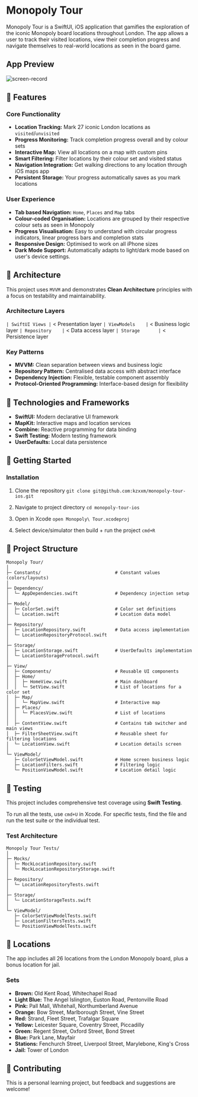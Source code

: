 # Monopoly Tour

Monopoly Tour is a SwiftUI, iOS application that gamifies the exploration of the iconic Monopoly board locations throughout London. The app allows a user to track their visited locations, view their completion progress and navigate themselves to real-world locations as seen in the board game.

## App Preview
![screen-record](https://github.com/user-attachments/assets/79c135fe-3a3c-4ab4-b6c4-c931809df82e)


## 📱 Features

### Core Functionality
- **Location Tracking:**  Mark 27 iconic London locations as `visited`/`unvisited`
- **Progress Monitoring:**  Track completion progress overall and by colour sets
- **Interactive Map:**  View all locations on a map with custom pins
- **Smart Filtering:**  Filter locations by their colour set and visited status
- **Navigation Integration:**  Get walking directions to any location through iOS maps app
- **Persistent Storage:**  Your progress automatically saves as you mark locations
### User Experience
- **Tab based Navigation:**  `Home`, `Places` and `Map` tabs
- **Colour-coded Organisation:**  Locations are grouped by their respective colour sets as seen in Monopoly
- **Progress Visualisation:**  Easy to understand with circular progress indicators, linear progress bars and completion stats
- **Responsive Design:**  Optimised to work on all iPhone sizes
- **Dark Mode Support:**  Automatically adapts to light/dark mode based on user's device settings.

## 🔨 Architecture

This project uses `MVVM` and demonstrates **Clean Architecture** principles with a focus on testability and maintainability.

### Architecture Layers
`| SwiftUI Views |`  <  Presentation layer
`| ViewModels    |`  <  Business logic layer
`| Repository    |`  <  Data access layer
`| Storage       |`  <  Persistence layer
### Key Patterns
- **MVVM:**  Clean separation between views and business logic
- **Repository Pattern:**  Centralised data access with abstract interface
- **Dependency Injection:**  Flexible, testable component assembly
- **Protocol-Oriented Programming:**  Interface-based design for flexibility
  
## 🔧 Technologies and Frameworks
- **SwiftUI:**  Modern declarative UI framework
- **MapKit:**  Interactive maps and location services
- **Combine:**  Reactive programming for data binding
- **Swift Testing:**  Modern testing framework
- **UserDefaults:**  Local data persistence

## 🚀 Getting Started

### Installation
1. Clone the repository
`git clone git@github.com:kzxxm/monopoly-tour-ios.git`

2. Navigate to project directory
`cd monopoly-tour-ios`

3. Open in Xcode
`open Monopoly\ Tour.xcodeproj`

4. Select device/simulator then build + run the project 
`cmd+R`

## 📁 Project Structure

```
Monopoly Tour/ 
│                          
├─ Constants/                            # Constant values (colors/layouts)
│
├─ Dependency/                           
│  └─ AppDependencies.swift              # Dependency injection setup
│
├─ Model/                                
│  ├─ ColorSet.swift                     # Color set definitions
│  └─ Location.swift                     # Location data model
│
├─ Repository/                           
│  ├─ LocationRepository.swift           # Data access implementation
│  └─ LocationRepositoryProtocol.swift   
│
├─ Storage/                              
│  ├─ LocationStorage.swift              # UserDefaults implementation
│  └─ LocationStorageProtocol.swift      
│
├─ View/                                 
│  ├─ Components/                        # Reusable UI components
│  ├─ Home/                              
│  │  ├─ HomeView.swift                  # Main dashboard
│  │  └─ SetView.swift                   # List of locations for a color set
│  ├─ Map/                               
│  │  └─ MapView.swift                   # Interactive map
│  ├─ Places/                            
│  │  └─ PlacesView.swift                # List of locations
│  │
│  ├─ ContentView.swift                  # Contains tab switcher and main views
│  ├─ FilterSheetView.swift              # Reusable sheet for filtering locations
│  └─ LocationView.swift                 # Location details screen
│
└─ ViewModel/                            
   ├─ ColorSetViewModel.swift            # Home screen business logic
   ├─ LocationFilters.swift              # Filtering logic
   └─ PositionViewModel.swift            # Location detail logic
```

## 🧪 Testing

This project includes comprehensive test coverage using **Swift Testing**.

To run all the tests, use `cmd+U` in Xcode.
For specific tests, find the file and run the test suite or the individual test.

### Test Architecture
```
Monopoly Tour Tests/
│
├─ Mocks/
│  ├─ MockLocationRepository.swift
│  └─ MockLocationRepositoryStorage.swift
│
├─ Repository/                                
│  └─ LocationRepositoryTests.swift
│
├─ Storage/                                
│  └─ LocationStorageTests.swift
│
└─ ViewModel/
   ├─ ColorSetViewModelTests.swift
   ├─ LocationFiltersTests.swift
   └─ PositionViewModelTests.swift
```

## 📍 Locations

The app includes all 26 locations from the London Monopoly board, plus a bonus location for jail.

###  Sets
- **Brown:** Old Kent Road, Whitechapel Road
- **Light Blue:** The Angel Islington, Euston Road, Pentonville Road
- **Pink:** Pall Mall, Whitehall, Northumberland Avenue
- **Orange:** Bow Street, Marlborough Street, Vine Street
- **Red:** Strand, Fleet Street, Trafalgar Square
- **Yellow:** Leicester Square, Coventry Street, Piccadilly
- **Green:** Regent Street, Oxford Street, Bond Street
- **Blue:** Park Lane, Mayfair
- **Stations:** Fenchurch Street, Liverpool Street, Marylebone, King's Cross
- **Jail:** Tower of London

## 🤝 Contributing

This is a personal learning project, but feedback and suggestions are welcome!
